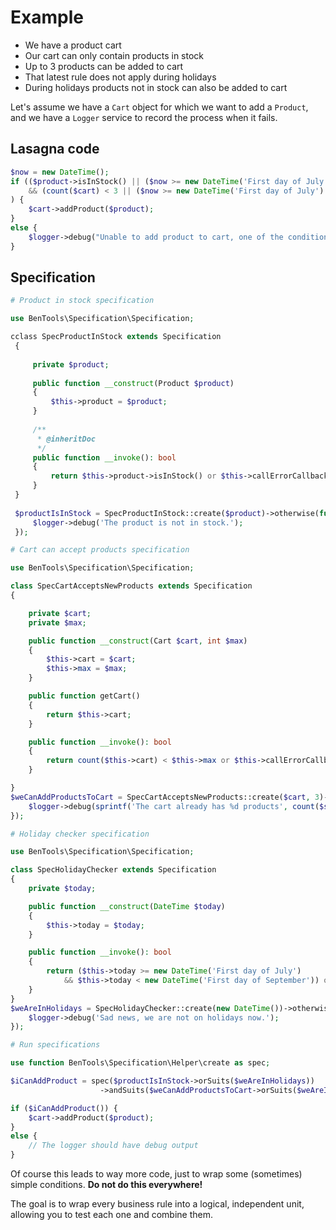 # Example

* We have a product cart
* Our cart can only contain products in stock
* Up to 3 products can be added to cart
* That latest rule does not apply during holidays
* During holidays products not in stock can also be added to cart

Let's assume we have a `Cart` object for which we want to add a `Product`, and we have a `Logger` service to record the process when it fails.

Lasagna code
------------
```php
$now = new DateTime();
if (($product->isInStock() || ($now >= new DateTime('First day of July') && $now < new DateTime('First day of September')))
    && (count($cart) < 3 || ($now >= new DateTime('First day of July') && $now < new DateTime('First day of September')))
) {
    $cart->addProduct($product);
}
else {
    $logger->debug("Unable to add product to cart, one of the conditions, don't know which one, failed.");
}
```

Specification
-------------

```php
# Product in stock specification

use BenTools\Specification\Specification;

cclass SpecProductInStock extends Specification
 {
 
     private $product;
 
     public function __construct(Product $product)
     {
         $this->product = $product;
     }
 
     /**
      * @inheritDoc
      */
     public function __invoke(): bool
     {
         return $this->product->isInStock() or $this->callErrorCallback();
     }
 }
 
 $productIsInStock = SpecProductInStock::create($product)->otherwise(function () use ($logger) {
     $logger->debug('The product is not in stock.');
 });
```

```php
# Cart can accept products specification

use BenTools\Specification\Specification;

class SpecCartAcceptsNewProducts extends Specification
{

    private $cart;
    private $max;

    public function __construct(Cart $cart, int $max)
    {
        $this->cart = $cart;
        $this->max = $max;
    }

    public function getCart()
    {
        return $this->cart;
    }

    public function __invoke(): bool
    {
        return count($this->cart) < $this->max or $this->callErrorCallback();
    }

}
$weCanAddProductsToCart = SpecCartAcceptsNewProducts::create($cart, 3)->otherwise(function (SpecCartAcceptsNewProducts $specification) use ($logger) {
    $logger->debug(sprintf('The cart already has %d products', count($specification->getCart())));
});

```

```php
# Holiday checker specification

use BenTools\Specification\Specification;

class SpecHolidayChecker extends Specification
{
    private $today;

    public function __construct(DateTime $today)
    {
        $this->today = $today;
    }

    public function __invoke(): bool
    {
        return ($this->today >= new DateTime('First day of July')
            && $this->today < new DateTime('First day of September')) or $this->callErrorCallback();
    }
}
$weAreInHolidays = SpecHolidayChecker::create(new DateTime())->otherwise(function () use ($logger) {
    $logger->debug('Sad news, we are not on holidays now.');
});
```

```php
# Run specifications

use function BenTools\Specification\Helper\create as spec;

$iCanAddProduct = spec($productIsInStock->orSuits($weAreInHolidays))
                    ->andSuits($weCanAddProductsToCart->orSuits($weAreInHolidays));

if ($iCanAddProduct()) {
    $cart->addProduct($product);
}
else {
    // The logger should have debug output
}
```

Of course this leads to way more code, just to wrap some (sometimes) simple conditions. **Do not do this everywhere!** 

The goal is to wrap every business rule into a logical, independent unit, allowing you to test each one and combine them.